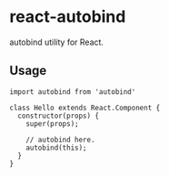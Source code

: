 # react-autobind
autobind utility for React.

## Usage
```
import autobind from 'autobind'

class Hello extends React.Component {
  constructor(props) {
    super(props);
    
    // autobind here.
    autobind(this);
  }
}
```
